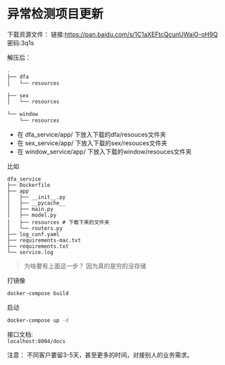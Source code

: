 # 异常检测项目更新

下载资源文件：
链接:https://pan.baidu.com/s/1C1aXEFtcQcunUWaiO-oH9Q  密码:3q1s

解压后：

```bash
.
├── dfa
│   └── resources

├── sex
│   └── resources

└── window
    └── resources
```

- 在 dfa_service/app/    下放入下载的dfa/resouces文件夹     
- 在 sex_service/app/    下放入下载的sex/resouces文件夹   
- 在 window_service/app/ 下放入下载的window/resouces文件夹   

比如
```
dfa_service
├── Dockerfile
├── app
│   ├── __init__.py
│   ├── __pycache__
│   ├── main.py
│   ├── model.py
│   ├── resources # 下载下来的文件夹
│   └── routers.py
├── log_conf.yaml
├── requirements-mac.txt
├── requirements.txt
└── service.log
```

> 为啥要有上面这一步？ 因为真的是穷的没存储

打镜像
```bash
docker-compose build
```

启动
```bash
docker-compose up -d
```

接口文档:     
`localhost:8004/docs`

注意： 不同客户要留3-5天，甚至更多的时间，对接别人的业务需求。